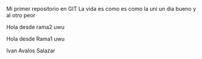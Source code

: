Mi primer repositorio en GIT
La vida es como es como la uni un dia bueno y al otro peor 


Hola desde rama2 uwu

Hola desde Rama1 uwu


Ivan Avalos Salazar 

